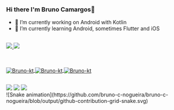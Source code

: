 ### Hi there I'm Bruno Camargos👋

- 🔭 I’m currently working on Android with Kotlin
- 🌱 I’m currently learning Android, sometimes Flutter and iOS
##
 <div>
  <a href="https://github.com/bruno-c-nogueira">
  <img height="180em" src="https://github-readme-stats.vercel.app/api?username=bruno-c-nogueira&show_icons=true&theme=dracula&include_all_commits=true&count_private=true"/>
  <img height="180em" src="https://github-readme-stats.vercel.app/api/top-langs/?username=bruno-c-nogueira&layout=compact&langs_count=7&theme=dracula"/>
</div>
  
##
  
<div style="display: inline_block"><br>
<img align="center" alt="Bruno-kt" height="40" width="50" src="https://cdn.jsdelivr.net/gh/devicons/devicon/icons/android/android-plain.svg">
<img align="center" alt="Bruno-kt" height="40" width="50" src="https://cdn.jsdelivr.net/gh/devicons/devicon/icons/flutter/flutter-original.svg">
<img align="center" alt="Bruno-kt" height="40" width="50" src="https://cdn.jsdelivr.net/gh/devicons/devicon/icons/apple/apple-original.svg">
  
  ##
  
    
 
<div> 
  <a href="https://www.instagram.com/brunocamargos.dev/" target="_blank"><img src="https://img.shields.io/badge/-Instagram-%23E4405F?style=for-the-badge&logo=instagram&logoColor=white" target="_blank"></a>
 <a href = "brunocamargosn@gmail.com"><img src="https://img.shields.io/badge/-Gmail-%23333?style=for-the-badge&logo=gmail&logoColor=white" target="_blank"></a>
 <a href="https://www.linkedin.com/in/brunocamargosnogueira" target="_blank"><img src="https://img.shields.io/badge/-LinkedIn-%230077B5?style=for-the-badge&logo=linkedin&logoColor=white" target="_blank"></a> 
  </div>
  ![Snake animation](https://github.com/bruno-c-nogueira/bruno-c-nogueira/blob/output/github-contribution-grid-snake.svg)
